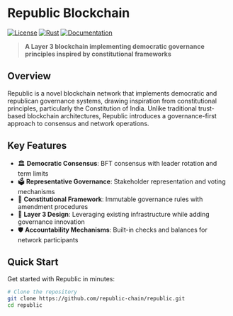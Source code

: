# Republic Blockchain

[![License](https://img.shields.io/badge/license-MIT-blue.svg)](https://github.com/republic-chain/republic/blob/master/LICENSE)
[![Rust](https://img.shields.io/badge/rust-1.70+-orange.svg)](https://www.rust-lang.org)
[![Documentation](https://img.shields.io/badge/docs-latest-blue.svg)](https://republic-chain.readthedocs.io/)

> **A Layer 3 blockchain implementing democratic governance principles inspired by constitutional frameworks**

## Overview

Republic is a novel blockchain network that implements democratic and republican governance systems, drawing inspiration from constitutional principles, particularly the Constitution of India. Unlike traditional trust-based blockchain architectures, Republic introduces a governance-first approach to consensus and network operations.

## Key Features

- 🏛️ **Democratic Consensus**: BFT consensus with leader rotation and term limits
- 🗳️ **Representative Governance**: Stakeholder representation and voting mechanisms
- 📜 **Constitutional Framework**: Immutable governance rules with amendment procedures
- 🔗 **Layer 3 Design**: Leveraging existing infrastructure while adding governance innovation
- 🛡️ **Accountability Mechanisms**: Built-in checks and balances for network participants

## Quick Start

Get started with Republic in minutes:

```bash
# Clone the repository
git clone https://github.com/republic-chain/republic.git
cd republic
```